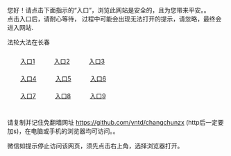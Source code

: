 您好！请点击下面指示的“入口”，浏览此网站是安全的，且为您带来平安。。 <br/>
点击入口后，请耐心等待， 过程中可能会出现无法打开的提示，请忽略，最终会进入网站. </br>

法轮大法在长春<br/>
<div style="padding:10px"><a style="margin:20px" target="_blank" href="https://djwxmiwawgbhy.cloudfront.net/2Qpsp?ixbpi" id="ccLink1" rel="nofollow">入口1</a> <a target="_blank" style="margin:20px" href="https://d3m5b00yjcr51u.cloudfront.net/2Qpsp?wswgyh" id="ccLink2" rel="nofollow">入口2</a> <a style="margin:20px" target="_blank" href="https://d19ilg6u67v1o4.cloudfront.net/2Qpsp?gfimsjn" id="ccLink3" rel="nofollow">入口3</a></div>

<div style="padding:10px" ><a style="margin:20px" target="_blank" href="https://djwxmiwawgbhy.cloudfront.net/2Qpsp?ixbpi" id="ccLink4" rel="nofollow">入口4</a> <a style="margin:20px" href="https://d3m5b00yjcr51u.cloudfront.net/2Qpsp?wswgyh" target="_blank" id="ccLink5" rel="nofollow">入口5</a> <a style="margin:20px" href="https://d19ilg6u67v1o4.cloudfront.net/2Qpsp?gfimsjn" target="_blank" id="ccLink6" rel="nofollow">入口6</a></div>

<div style="padding:10px"><a style="margin:20px" target="_blank" href="https://djwxmiwawgbhy.cloudfront.net/2Qpsp?ixbpi" id="ccLink7" rel="nofollow">入口7</a> <a style="margin:20px" href="https://d3m5b00yjcr51u.cloudfront.net/2Qpsp?wswgyh" target="_blank" id="ccLink8" rel="nofollow">入口8</a> <a style="margin:20px" target="_blank" href="https://d19ilg6u67v1o4.cloudfront.net/2Qpsp?gfimsjn" id="ccLink9" rel="nofollow">入口9</a></div>

<br/>



请复制并记住免翻墙网址 https://github.com/yntd/changchunzx (http后一定要加s)，在电脑或手机的浏览器均可访问。。<br/>

微信如提示停止访问该网页，须先点击右上角，选择浏览器打开。
